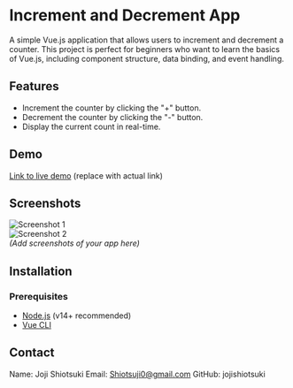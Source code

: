 # Increment and Decrement App

A simple Vue.js application that allows users to increment and decrement a counter. This project is perfect for beginners who want to learn the basics of Vue.js, including component structure, data binding, and event handling.

## Features

- Increment the counter by clicking the "+" button.
- Decrement the counter by clicking the "-" button.
- Display the current count in real-time.

## Demo

[Link to live demo](#) (replace with actual link)

## Screenshots

![Screenshot 1](#)  
![Screenshot 2](#)  
*(Add screenshots of your app here)*

## Installation

### Prerequisites

- [Node.js](https://nodejs.org/en/) (v14+ recommended)
- [Vue CLI](https://cli.vuejs.org/)

## Contact
Name: Joji Shiotsuki
Email: Shiotsuji0@gmail.com
GitHub: jojishiotsuki
